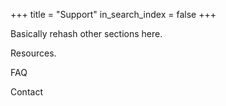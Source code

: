 +++
title = "Support"
in_search_index = false
+++

Basically rehash other sections here.

Resources.

FAQ

Contact
